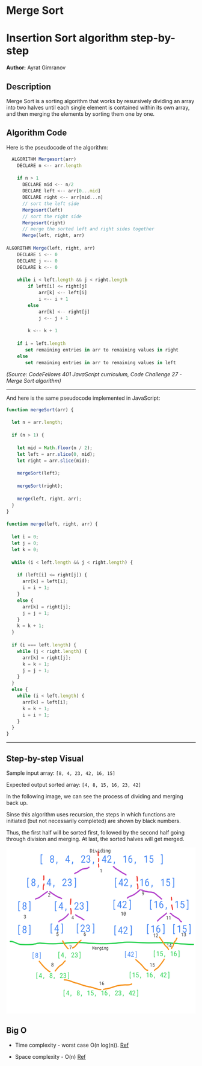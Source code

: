 # Merge Sort

# Insertion Sort algorithm step-by-step

**Author:** Ayrat Gimranov

## Description

Merge Sort is a sorting algorithm that works by resursively dividing an array into two halves until each single element is contained within its own array, and then merging the elements by sorting them one by one.

## Algorithm Code

Here is the pseudocode of the algorithm:

```javascript
  ALGORITHM Mergesort(arr)
    DECLARE n <-- arr.length

    if n > 1
      DECLARE mid <-- n/2
      DECLARE left <-- arr[0...mid]
      DECLARE right <-- arr[mid...n]
      // sort the left side
      Mergesort(left)
      // sort the right side
      Mergesort(right)
      // merge the sorted left and right sides together
      Merge(left, right, arr)

ALGORITHM Merge(left, right, arr)
    DECLARE i <-- 0
    DECLARE j <-- 0
    DECLARE k <-- 0

    while i < left.length && j < right.length
        if left[i] <= right[j]
            arr[k] <-- left[i]
            i <-- i + 1
        else
            arr[k] <-- right[j]
            j <-- j + 1

        k <-- k + 1

    if i = left.length
       set remaining entries in arr to remaining values in right
    else
       set remaining entries in arr to remaining values in left

```

*(Source: CodeFellows 401 JavaScript curriculum, Code Challenge 27 - Merge Sort algorithm)*

---
And here is the same pseudocode implemented in JavaScript:

```javascript
function mergeSort(arr) {

  let n = arr.length;

  if (n > 1) {

    let mid = Math.floor(n / 2);
    let left = arr.slice(0, mid);
    let right = arr.slice(mid);
 
    mergeSort(left);

    mergeSort(right);

    merge(left, right, arr);
  }
}

function merge(left, right, arr) {

  let i = 0;
  let j = 0;
  let k = 0;

  while (i < left.length && j < right.length) {

    if (left[i] <= right[j]) {
      arr[k] = left[i];
      i = i + 1;
    }
    else {
      arr[k] = right[j];
      j = j + 1;
    }
    k = k + 1;
  }

  if (i === left.length) {
    while (j < right.length) {
      arr[k] = right[j];
      k = k + 1;
      j = j + 1;
    }
  }
  else {
    while (i < left.length) {
      arr[k] = left[i];
      k = k + 1;
      i = i + 1;
    }
  }
}
```
---

## Step-by-step Visual

Sample input array: ```[8, 4, 23, 42, 16, 15]```

Expected output sorted array: ```[4, 8, 15, 16, 23, 42]``` 

In the following image, we can see the process of dividing and merging back up.

Sinse this algorithm uses recursion, the steps in which functions are initiated (but not necessarily completed) are shown by black numbers.

Thus, the first half will be sorted first, followed by the second half going through division and merging. At last, the sorted halves will get merged.

![merge-sort](img/merge-sort.png)


## Big O

- Time complexity - worst case O(n log(n)). [Ref](https://big-o.io/algorithms/comparison/merge-sort/)


- Space complexity - O(n) [Ref](https://newbedev.com/merge-sort-time-and-space-complexity)

